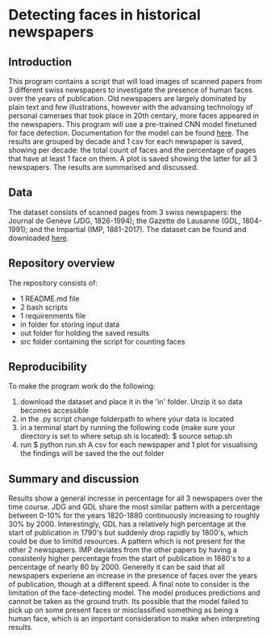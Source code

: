 # Detecting faces in historical newspapers


## Introduction
This program contains a script that will load images of scanned papers from 3 different swiss newspapers to investigate the presence of human faces over the years of publication. Old newspapers are largely dominated by plain text and few illustrations, however with the advansing technology of personal cameraes that took place in 20th centary, more faces appeared in the newspapers. This program will use a pre-trained CNN model finetuned for face detection. Documentation for the model can be found [here](https://medium.com/%2540danushidk507/facenet-pytorch-pretrained-pytorch-face-detection-mtcnn-and-facial-recognition-b20af8771144). The results are grouped by decade and 1 csv for each newspaper is saved, showing per decade: the total count of faces and the percentage of pages that have at least 1 face on them. A plot is saved showing the latter for all 3 newspapers. The results are summarised and discussed.


## Data 
The dataset consists of scanned pages from 3 swiss newspapers: the Journal de Genève (JDG, 1826-1994); the Gazette de Lausanne (GDL, 1804-1991); and the Impartial (IMP, 1881-2017). The dataset can be found and downloaded [here](https://zenodo.org/records/3706863). 


## Repository overview 
The repository consists of:
- 1 README.md file
- 2 bash scripts
- 1 requirenments file
- in folder for storing input data
- out folder for holding the saved results
- src folder containing the script for counting faces


## Reproducibility 
To make the program work do the following:

1) download the dataset and place it in the 'in' folder. Unzip it so data becomes accessible 
2) in the .py script change folderpath to where your data is located 
3) in a terminal start by running the following code (make sure your directory is set to where setup.sh is located):
    $ source setup.sh
4) run
    $ python run.sh
A csv for each newspaper and 1 plot for visualising the findings will be saved the the out folder 


## Summary and discussion
Results show a general incresse in percentage for all 3 newspapers over the time course. JDG and GDL share the most similar pattern with a percentage between 0-10% for the years 1820-1880 continuously increasing to roughly 30% by 2000.
Interestingly, GDL has a relatively high percentage at the start of publication in 1790's but suddenly drop rapidly by 1800's, which could be due to limitid resources. A pattern which is not present for the other 2 newspapers. IMP deviates from the other papers by having a consistenly higher percentage from the start of publication in 1880's to a percentage of nearly 80 by 2000. Generelly it can be said that all newspapers experiene an increase in the presence of faces over the years of publication, though at a different speed. 
A final note to consider is the limitation of the face-detecting model. The model produces predictions and cannot be taken as the ground truth. Its possible that the model failed to pick up on some present faces or misclassified something as being a human face, which is an important consideration to make when interpreting results.

